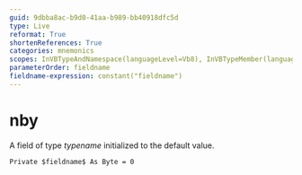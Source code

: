 ```yaml
---
guid: 9dbba8ac-b9d0-41aa-b989-bb40918dfc5d
type: Live
reformat: True
shortenReferences: True
categories: mnemonics
scopes: InVBTypeAndNamespace(languageLevel=Vb8), InVBTypeMember(languageLevel=Vb8)
parameterOrder: fieldname
fieldname-expression: constant("fieldname")
---
```


# nby

A field of type $typename$ initialized to the default value.

```
Private $fieldname$ As Byte = 0
```
